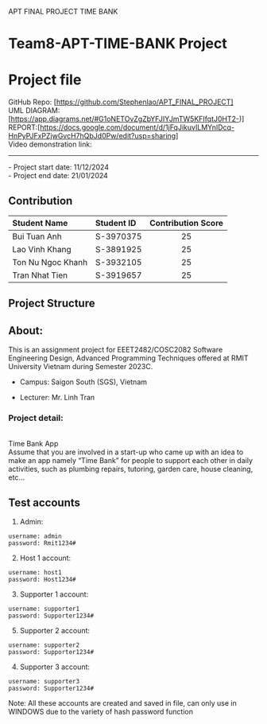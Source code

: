 APT FINAL PROJECT TIME BANK
# Team8-APT-TIME-BANK Project

# Project file

GitHub Repo: [https://github.com/Stephenlao/APT_FINAL_PROJECT]
<br />
UML DIAGRAM: [https://app.diagrams.net/#G1oNETOvZgZbYFJIYJmTW5KFIfqtJ0HT2-)]
<br />
REPORT:[https://docs.google.com/document/d/1jFqJikuvILMYnIDcq-HnPyPJFxPZjwGvcH7hQbJd0Pw/edit?usp=sharing]
</br>
Video demonstration link: 
<br />
<hr>
- Project start date: 11/12/2024
<br />
- Project end date: 21/01/2024

## Contribution

| Student Name      | Student ID | Contribution Score |
| :---------------- | :--------- | :----------------: |
| Bui Tuan Anh      | S-3970375  |         25         |
| Lao Vinh Khang    | S-3891925  |         25         |
| Ton Nu Ngoc Khanh | S-3932105  |         25         |
| Tran Nhat Tien    | S-3919657  |         25         |



## Project Structure


## About:
This is an assignment project for EEET2482/COSC2082 Software Engineering Design, Advanced Programming Techniques offered at RMIT University Vietnam during Semester 2023C.

- Campus: Saigon South (SGS), Vietnam

- Lecturer: Mr. Linh Tran

### Project detail: 
</br>
Time Bank App
</br>
Assume that you are involved in a start-up who came up with an idea to make an app namely “Time 
Bank” for people to support each other in daily activities, such as plumbing repairs, tutoring, garden care, 
house cleaning, etc...


## Test accounts
1. Admin:
```
username: admin
password: Rmit1234#
```
2. Host 1 account:
```
username: host1
password: Host1234#
```
3. Supporter 1 account:
```
username: supporter1
password: Supporter1234#
```
5. Supporter 2 account:
```
username: supporter2
password: Supporter1234#
```
4. Supporter 3 account:
```
username: supporter3
password: Supporter1234#

```
Note: All these accounts are created and saved in file, can only use in WINDOWS due to the variety of hash password function

